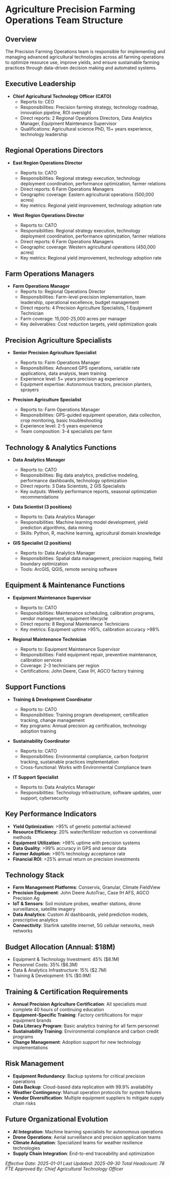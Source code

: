 # Agriculture Precision Farming Operations Team Structure

## Overview
The Precision Farming Operations team is responsible for implementing and managing advanced agricultural technologies across all farming operations to optimize resource use, improve yields, and ensure sustainable farming practices through data-driven decision making and automated systems.

## Executive Leadership
- **Chief Agricultural Technology Officer (CATO)**
  - Reports to: CEO
  - Responsibilities: Precision farming strategy, technology roadmap, innovation pipeline, ROI oversight
  - Direct reports: 2 Regional Operations Directors, Data Analytics Manager, Equipment Maintenance Supervisor
  - Qualifications: Agricultural science PhD, 15+ years experience, technology leadership

## Regional Operations Directors
- **East Region Operations Director**
  - Reports to: CATO
  - Responsibilities: Regional strategy execution, technology deployment coordination, performance optimization, farmer relations
  - Direct reports: 6 Farm Operations Managers
  - Geographic coverage: Eastern agricultural operations (500,000 acres)
  - Key metrics: Regional yield improvement, technology adoption rate

- **West Region Operations Director**
  - Reports to: CATO
  - Responsibilities: Regional strategy execution, technology deployment coordination, performance optimization, farmer relations
  - Direct reports: 6 Farm Operations Managers
  - Geographic coverage: Western agricultural operations (450,000 acres)
  - Key metrics: Regional yield improvement, technology adoption rate

## Farm Operations Managers
- **Farm Operations Manager**
  - Reports to: Regional Operations Director
  - Responsibilities: Farm-level precision implementation, team leadership, operational excellence, budget management
  - Direct reports: 4 Precision Agriculture Specialists, 1 Equipment Technician
  - Farm coverage: 15,000-25,000 acres per manager
  - Key deliverables: Cost reduction targets, yield optimization goals

## Precision Agriculture Specialists
- **Senior Precision Agriculture Specialist**
  - Reports to: Farm Operations Manager
  - Responsibilities: Advanced GPS operations, variable rate applications, data analysis, team training
  - Experience level: 5+ years precision ag experience
  - Equipment expertise: Autonomous tractors, precision planters, sprayers

- **Precision Agriculture Specialist**
  - Reports to: Farm Operations Manager
  - Responsibilities: GPS-guided equipment operation, data collection, crop monitoring, basic troubleshooting
  - Experience level: 2-5 years experience
  - Team composition: 3-4 specialists per farm

## Technology & Analytics Functions
- **Data Analytics Manager**
  - Reports to: CATO
  - Responsibilities: Big data analytics, predictive modeling, performance dashboards, technology optimization
  - Direct reports: 3 Data Scientists, 2 GIS Specialists
  - Key outputs: Weekly performance reports, seasonal optimization recommendations

- **Data Scientist (3 positions)**
  - Reports to: Data Analytics Manager
  - Responsibilities: Machine learning model development, yield prediction algorithms, data mining
  - Skills: Python, R, machine learning, agricultural domain knowledge

- **GIS Specialist (2 positions)**
  - Reports to: Data Analytics Manager
  - Responsibilities: Spatial data management, precision mapping, field boundary optimization
  - Tools: ArcGIS, QGIS, remote sensing software

## Equipment & Maintenance Functions
- **Equipment Maintenance Supervisor**
  - Reports to: CATO
  - Responsibilities: Maintenance scheduling, calibration programs, vendor management, equipment lifecycle
  - Direct reports: 8 Regional Maintenance Technicians
  - Key metrics: Equipment uptime >95%, calibration accuracy >98%

- **Regional Maintenance Technician**
  - Reports to: Equipment Maintenance Supervisor
  - Responsibilities: Field equipment repair, preventive maintenance, calibration services
  - Coverage: 2-3 technicians per region
  - Certifications: John Deere, Case IH, AGCO factory training

## Support Functions
- **Training & Development Coordinator**
  - Reports to: CATO
  - Responsibilities: Training program development, certification tracking, change management
  - Key programs: Annual precision ag certification, technology adoption training

- **Sustainability Coordinator**
  - Reports to: CATO
  - Responsibilities: Environmental compliance, carbon footprint tracking, sustainable practices implementation
  - Cross-functional: Works with Environmental Compliance team

- **IT Support Specialist**
  - Reports to: Data Analytics Manager
  - Responsibilities: Technology infrastructure, software updates, user support, cybersecurity

## Key Performance Indicators
- **Yield Optimization**: >95% of genetic potential achieved
- **Resource Efficiency**: 20% water/fertilizer reduction vs conventional methods
- **Equipment Utilization**: >98% uptime with precision systems
- **Data Quality**: >99% accuracy in GPS and sensor data
- **Farmer Adoption**: >90% technology acceptance rate
- **Financial ROI**: >25% annual return on precision investments

## Technology Stack
- **Farm Management Platforms**: Conservis, Granular, Climate FieldView
- **Precision Equipment**: John Deere AutoTrac, Case IH AFS, AGCO Precision Ag
- **IoT & Sensors**: Soil moisture probes, weather stations, drone surveillance, satellite imagery
- **Data Analytics**: Custom AI dashboards, yield prediction models, prescriptive analytics
- **Connectivity**: Starlink satellite internet, 5G cellular networks, mesh networks

## Budget Allocation (Annual: $18M)
- Equipment & Technology Investment: 45% ($8.1M)
- Personnel Costs: 35% ($6.3M)
- Data & Analytics Infrastructure: 15% ($2.7M)
- Training & Development: 5% ($0.9M)

## Training & Certification Requirements
- **Annual Precision Agriculture Certification**: All specialists must complete 40 hours of continuing education
- **Equipment-Specific Training**: Factory certifications for major equipment brands
- **Data Literacy Program**: Basic analytics training for all farm personnel
- **Sustainability Training**: Environmental compliance and carbon credit programs
- **Change Management**: Adoption support for new technology implementations

## Risk Management
- **Equipment Redundancy**: Backup systems for critical precision operations
- **Data Backup**: Cloud-based data replication with 99.9% availability
- **Weather Contingency**: Manual operation protocols for system failures
- **Vendor Diversification**: Multiple equipment suppliers to mitigate supply chain risks

## Future Organizational Evolution
- **AI Integration**: Machine learning specialists for autonomous operations
- **Drone Operations**: Aerial surveillance and precision application teams
- **Climate Adaptation**: Specialized teams for weather resilience technologies
- **Supply Chain Integration**: End-to-end traceability and optimization

*Effective Date: 2025-01-01*
*Last Updated: 2025-09-30*
*Total Headcount: 78 FTE*
*Approved By: Chief Agricultural Technology Officer*
